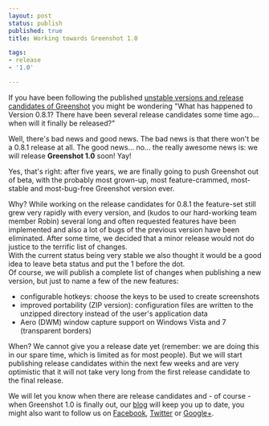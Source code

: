 ```yaml
---
layout: post
status: publish
published: true
title: Working towards Greenshot 1.0

tags:
- release
- '1.0'

---
```

<p>If you have been following the published <a href="/version-history/">unstable versions and release candidates of Greenshot</a> you might be wondering "What has happened to Version 0.8.1? There have been several release candidates some time ago... when will it finally be released?"</p>
<p>Well, there's bad news and good news. The bad news is that there won't be a 0.8.1 release at all. The good news... no... the really awesome news is: we will release <strong>Greenshot 1.0</strong> soon! Yay!</p>
<p>Yes, that's right: after five years, we are finally going to push Greenshot out of beta, with the probably most grown-up, most feature-crammed, most-stable and most-bug-free Greenshot version ever.</p>
<p>Why? While working on the release candidates for 0.8.1 the feature-set still grew very rapidly with every version, and (kudos to our hard-working team member Robin) several long and often requested features have been implemented and also a lot of bugs of the previous version have been eliminated. After some time, we decided that a minor release would not do justice to the terrific list of changes.<br />
With the current status being very stable we also thought it would be a good idea to leave beta status and put the 1 before the dot.<br />
Of course, we will publish a complete list of changes when publishing a new version, but just to name a few of the new features:</p>
<ul>
<li>configurable hotkeys: choose the keys to be used to create screenshots</li>
<li>improved portability (ZIP version): configuration files are written to the unzipped directory instead of the user's application data</li>
<li>Aero (DWM) window capture support on Windows Vista and 7 (transparent borders)</li>
</ul>
<p>When? We cannot give you a release date yet (remember: we are doing this in our spare time, which is limited as for most people). But we will start publishing release candidates within the next few weeks and are very optimistic that it will not take very long from the first release candidate to the final release.</p>
<p>We will let you know when there are release candidates and - of course - when Greenshot 1.0 is finally out, our <a href="/blog/">blog</a> will keep you up to date, you might also want to follow us on <a href="http://www.facebook.com/Greenshot.Tool">Facebook</a>, <a href="http://www.twitter.com/greenshot_tool/">Twitter</a> or <a href="https://plus.google.com/108405649004966849465">Google+</a>.</p>
